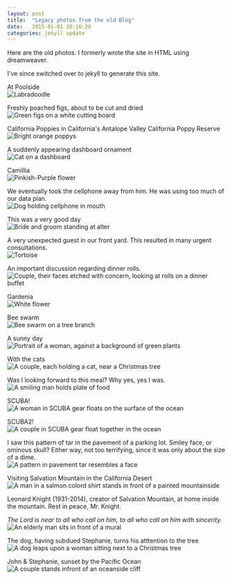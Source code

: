 ```yaml
---
layout: post
title:  "Legacy photos from the old Blog"
date:   2015-01-01 20:16:20
categories: jekyll update
---
```

Here are the old photos.   I formerly wrote the site in HTML using dreamweaver.

I've since switched over to jekyll to generate this site.
  
  
  

At Poolside  
![Labradoodle](/images/poolside.png)

Freshly poached figs, about to be cut and dried  
![Green figs on a white cutting board](/images/figs_poached.png)

California Poppies in California's Antalope Valley California Poppy Reserve  
![Bright orange poppys](/images/CaliforniaPoppy.gif)

A suddenly appearing dashboard ornament  
![Cat on a dashboard](/images/SuddenDashboard.gif)

Camillia  
![Pinkish-Purple flower](/images/Camillia.gif)

We eventually took the cellphone away from him.  He was using too much of our data plan.  
![Dog holding cellphone in mouth](/images/WithPhone.gif)

This was a very good day  
![Bride and groom standing at alter](/images/ThisWasAGoodDay.gif)

A very unexpected guest in our front yard. This resulted in many urgent consultations.  
![Tortoise](/images/Tortoise.gif)

An important discussion regarding dinner rolls.  
![Couple, their faces etched with concern, looking at rolls on a dinner buffet](/images/DinnerRollDiscussion.gif)

Gardenia  
![White flower](/images/Gardenia.gif)

Bee swarm  
![Bee swarm on a tree branch](/images/BeeSwarm.gif)

A sunny day  
![Portrait of a woman, against a background of green plants](/images/Doorway.gif)

With the cats  
![A couple, each holding a cat, near a Christmas tree](/images/TreeAndCats.gif)

Was I looking forward to this meal?  Why yes, yes I was.  
![A smiling man holds plate of food](/images/EnjoyableDinner.gif)

SCUBA!  
![A woman in SCUBA gear floats on the surface of the ocean](/images/GirlWithRegulator.gif)

SCUBA2!  
![A couple in SCUBA gear float together in the ocean](/images/GirlWithWalrusS.gif)

I saw this pattern of tar in the pavement of a parking lot. Smiley face, or ominous skull? Either way, not too terrifying, since it was only about the size of a dime.  
![A pattern in pavement tar resembles a face](/images/FaceInThePavement.gif)

Visiting Salvation Mountain in the California Desert  
![A man in a salmon colord shirt stands in front of a painted mountainside](/images/SalvationMountain.gif)

Leonard Knight (1931-2014), creator of Salvation Mountain, at home inside the mountain. Rest in peace, Mr. Knight.  

*The Lord is near to all who call on him, to all who call on him with sincerity.*  
![An elderly man sits in front of a mural](/images/LeonardKnight.gif)

The dog, having subdued Stephanie, turns his atttention to the tree  
![A dog leaps upon a woman sitting next to a Christmas tree](/images/dog_vs_tree.gif)

John & Stephanie, sunset by the Pacific Ocean  
![A couple stands infront of an oceanside cliff](/images/sunset.gif)


